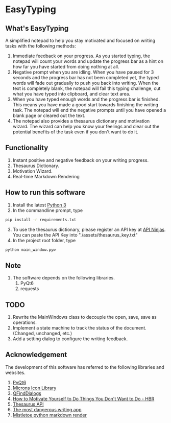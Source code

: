 # EasyTyping

## What's EasyTyping

A simplified notepad to help you stay motivated and focused on writing tasks with the following methods:

1. Immediate feedback on your progress. As you started typing, the notepad will count your words and update the progress bar as a hint on how far you have started from doing nothing at all.
1. Negative prompt when you are idling. When you have paused for 3 seconds and the progress bar has not been completed yet, the typed words will fade out gradually to push you back into writing. When the text is completely blank, the notepad will fail this typing challenge, cut what you have typed into clipboard, and clear text area.
1. When you have typed enough words and the progress bar is finished. This means you have made a good start towards finishing the writing task. The notepad will end the negative prompts until you have opened a blank page or cleared out the text.
1. The notepad also provides a thesaurus dictionary and motivation wizard. The wizard can help you know your feelings and clear out the potential benefits of the task even if you don't want to do it.

## Functionality

1. Instant positive and negative feedback on your writing progress.
1. Thesaurus Dictionary.
1. Motivation Wizard.
1. Real-time Markdown Rendering

## How to run this software

1. Install the latest [Python 3](https://www.python.org/downloads/)
2. In the commandline prompt, type
~~~ bash
pip install -r requirements.txt
~~~
3. To use the thesaurus dictionary, please register an API key at [API Ninjas](https://api-ninjas.com/api/thesaurus).
You can paste the API Key into "./assets/thesaurus_key.txt"
4. In the project root folder, type
~~~ bash
python main_window.pyw
~~~

## Note

1. The software depends on the following libraries.
    1. PyQt6
    1. requests

## TODO

1. Rewrite the MainWindows class to decouple the open, save, save as operations.
1. Implement a state machine to track the status of the document. (Changed, unchanged, etc.)
1. Add a setting dialog to configure the writing feedback.

## Acknowledgement

The development of this software has referred to the following libraries and websites.

1. [PyQt6](https://www.riverbankcomputing.com/software/pyqt/)
1. [Microns Icon Library](https://www.s-ings.com/projects/microns-icon-font/)
1. [QFindDialogs](https://github.com/Yet-Zio/QFindDialogs)
1. [How to Motivate Yourself to Do Things You Don't Want to Do - HBR](https://hbr.org/2018/12/how-to-motivate-yourself-to-do-things-you-dont-want-to-do)
1. [Thesaurus API](https://api-ninjas.com/api/thesaurus)
1. [The most dangerous writing app](https://www.squibler.io/dangerous-writing-prompt-app)
1. [Mistletoe python markdown render](https://github.com/miyuchina/mistletoe)
